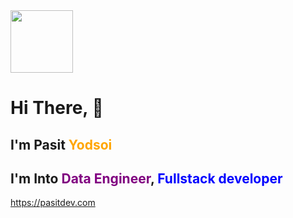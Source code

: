 <img src="https://pasitdev.com/assets/logo.png" width="100">

<h1>Hi There, 👋</h1>
<h2>I'm Pasit <b style="color:orange;">Yodsoi</b></h2>
<h2>
I'm Into <b style="color: purple;">Data Engineer</b>, <b style="color: blue;">Fullstack developer</b>
</h2>

<span>https://pasitdev.com</span>